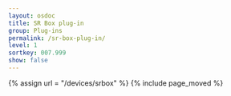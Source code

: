 ```yaml
---
layout: osdoc
title: SR Box plug-in
group: Plug-ins
permalink: /sr-box-plug-in/
level: 1
sortkey: 007.999
show: false
---
```


{% assign url = "/devices/srbox" %}
{% include page_moved %}